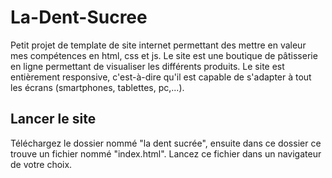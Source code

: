 # La-Dent-Sucree
Petit projet de template de site internet permettant des mettre en valeur mes compétences en html, css et js. Le site est une boutique de pâtisserie en ligne permettant de visualiser les différents produits. Le site est entièrement responsive, c'est-à-dire qu'il est capable de s'adapter à tout les écrans (smartphones, tablettes, pc,...).

## Lancer le site
Téléchargez le dossier nommé "la dent sucrée", ensuite dans ce dossier ce trouve un fichier nommé "index.html". Lancez ce fichier dans un navigateur de votre choix.
